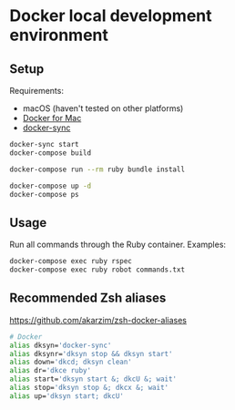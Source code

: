 # Docker local development environment

## Setup

Requirements:

* macOS (haven't tested on other platforms)
* [Docker for Mac](https://docs.docker.com/docker-for-mac/)
* [docker-sync](http://docker-sync.io)

```sh
docker-sync start
docker-compose build

docker-compose run --rm ruby bundle install

docker-compose up -d
docker-compose ps
```

## Usage

Run all commands through the Ruby container. Examples:

```sh
docker-compose exec ruby rspec
docker-compose exec ruby robot commands.txt
```

## Recommended Zsh aliases

<https://github.com/akarzim/zsh-docker-aliases>

```sh
# Docker
alias dksyn='docker-sync'
alias dksynr='dksyn stop && dksyn start'
alias down='dkcd; dksyn clean'
alias dr='dkce ruby'
alias start='dksyn start &; dkcU &; wait'
alias stop='dksyn stop &; dkcx &; wait'
alias up='dksyn start; dkcU'
```
